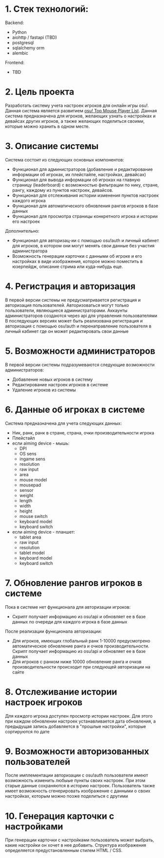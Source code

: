 # 1. Стек технологий:

Backend:
- Python
- aiohttp / fastapi (TBD)
- postgresql 
- sqlalchemy orm
- alembic

Frontend:
- TBD

# 2. Цель проекта
   
Разработать систему учета настроек игроков для онлайн игры osu!. Данная система является развитием [osu! Top Mouse Player List](https://docs.google.com/spreadsheets/d/1EOWc7kf9TdyvT31VfzlY284udUNOrtz0uyRtQ2t4MHY/edit#gid=0). Данная система предназначена для игроков, желающих узнать о настройках и девайсах других игроков, а также желающих поделиться своими, которые можно хранить в одном месте.

# 3. Описание системы

Система состоит из следующих основных компонентов:
- Функционал для администраторов (добавление и редактирование информации об игроках, их плейстайле, настройках, девайсах)
- Функционал для вывода информации об игроках на главную страницу (leaderboard) с возможностью фильтрации по нику, стране, рангу, каждому из пунктов настроек, девайсов.
- Функционал для отслеживания истории изменения пунктов настроек каждого игрока
- Функционал для автоматического обновления рангов игроков в базе данных
- Функционал для просмотра страницы конкретного игрока и истории его настроек

Дополнительно:
- Функционал для авторизац-ии с помощью osu!auth и личный кабинет для игроков, в котором они могут менять свои данные без участия администратора
- Возможность генерации карточки с данными об игроке и его настройках в виде изображения, которое можно поместить в юзерпейдж, описание стрима или куда-нибудь еще.

# 4. Регистрация и авторизация
   
В первой версии системы не предусматривается регистрация и авторизация пользователей. Авторизоваться могут только пользователи, являющиеся администраторами. Аккаунты администраторов создаются через api для управления пользователями
В последующих версиях может быть реализована регистрация и авторизация с помощью osu!auth и перенаправление пользователя в личный кабинет где он может редактировать свои данные

# 5. Возможности администраторов
   
В первой версии системы подразумеваются следующие возможности администраторов:
- Добавление новых игроков в систему
- Редактирование настроек игроков в системе
- Удаление игроков из системы

# 6. Данные об игроках в системе
   
Система предназначена для учета следующих данных:
- Ник, ранк, ранк в стране, страна, очки производительности игрока
- Плейстайл
- если aiming device - мышь:
   - DPI
   - OS sens
   - ingame sens
   - resolution
   - raw input
   - area
   - mouse model
   - mousepad
   - sensor
   - weight
   - length
   - width
   - height
   - mouse switch
   - keyboard model
   - keyboard switch
- если aiming device - планшет:
   - tablet area
   - raw input
   - resolution 
   - tablet model
   - keyboard model
   - keyboard switch

# 7. Обновление рангов игроков в системе

Пока в системе нет функционала для авторизации игроков:
- Скрипт получает информацию из osu!api и обновляет ее в базе данных по очереди для каждого игрока в базе данных
  
После реализации функционала авторизации:
- Для игроков, имеющих глобальный ранк 1-10000 предусмотрено автоматическое обновление ранга и очков производительности. Скрипт получает информацию из osu!api и обновляет ее в базе данных
- Для игроков с ранком ниже 10000 обновление ранга и очков производительности происходит при следующей авторизации на сайте

# 8. Отслеживание истории настроек игроков

Для каждого игрока доступен просмотр истории настроек. Для этого при каждом обновлении настроек устанавливается дата обновления, а предыдущая запись добавляется в "прошлые настройки", которые сортируются по дате

# 9. Возможности авторизованных пользователей

После имплементации авторизации с osu!auth пользователи имеют возможность изменить любыые пункты своих настроек. При этом старые данные сохраняются в историю настроек. Пользователь также имеет возможность сгенерировать изображение с данными о своих настройках, которым можно позже поделиться с другими

# 10. Генерация карточки с настройками

При генерации карточки с настройками пользователь может выбрать, какие настройки он хочет в нее добавить. Структура изображения определяется предустановленным стилем HTML / CSS.


